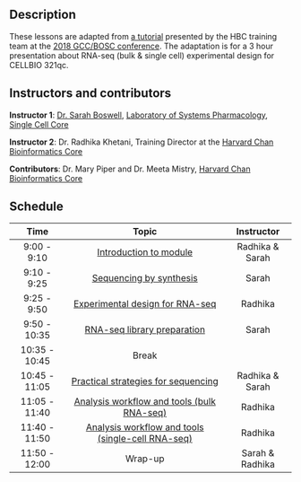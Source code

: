 ## Description

These lessons are adapted from [a tutorial](https://hbctraining.github.io/GCC-BOSC-2018/) presented by the HBC training team at the [2018 GCC/BOSC conference](https://galaxyproject.org/events/gccbosc2018/). The adaptation is for a 3 hour presentation about RNA-seq (bulk & single cell) experimental design for CELLBIO 321qc. 

## Instructors and contributors

**Instructor 1**: [Dr. Sarah Boswell](https://scholar.harvard.edu/saboswell/home), [Laboratory of Systems Pharmacology](http://hits.harvard.edu/the-program/laboratory-of-systems-pharmacology/about/), [Single Cell Core](https://singlecellcore.hms.harvard.edu/)

**Instructor 2**: Dr. Radhika Khetani, Training Director at the [Harvard Chan Bioinformatics Core](http://bioinformatics.sph.harvard.edu/)

**Contributors**: Dr. Mary Piper and Dr. Meeta Mistry, [Harvard Chan Bioinformatics Core](http://bioinformatics.sph.harvard.edu/)

## Schedule

| Time            |   Topic  | Instructor |
|:--------:|:--------:|:--------:|
|9:00 - 9:10| [Introduction to module](lectures/Introduction.pdf) | Radhika & Sarah |
|9:10 - 9:25| [Sequencing by synthesis](lectures/sequencing_technologies.pdf) | Sarah |
|9:25 - 9:50| [Experimental design for RNA-seq](lessons/experimental_planning_considerations.md) | Radhika |
|9:50 - 10:35| [RNA-seq library preparation](lectures/Lib_prep.pdf) | Sarah |
|10:35 - 10:45| Break | |
|10:45 - 11:05| [Practical strategies for sequencing](lectures/Seq_strategies.pdf) | Radhika & Sarah |
|11:05 - 11:40| [Analysis workflow and tools (bulk RNA-seq)](lessons/analysis_methods.md) | Radhika |
|11:40 - 11:50| [Analysis workflow and tools (single-cell RNA-seq)](lessons/SC_analysis_workflow.md) | Radhika |
|11:50 - 12:00| Wrap-up | Sarah & Radhika |
